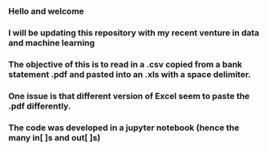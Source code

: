 ### Hello and welcome
### I will be updating this repository with my recent venture in data and machine learning  
### The objective of this is to read in a .csv copied from a bank statement .pdf and pasted into an .xls with a space delimiter.  
### One issue is that different version of Excel seem to paste the .pdf differently.  
### The code was developed in a jupyter notebook (hence the many in[ ]s and out[ ]s)  
 
